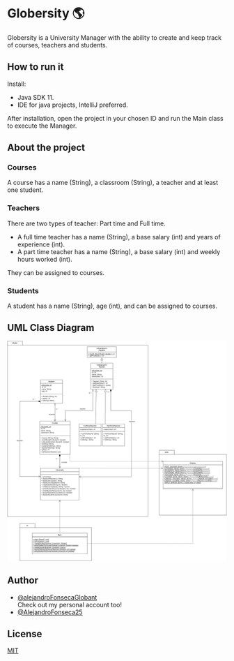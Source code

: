 
# Globersity 🌎

Globersity is a University Manager with the ability to create and keep track of courses, teachers and students.

## How to run it
Install:
* Java SDK 11.
* IDE for java projects, IntelliJ preferred.

After installation, open the project in your chosen ID and run the Main class to execute the Manager.

## About the project
### Courses
A course has a name (String), a classroom (String), a teacher and at least one student.
### Teachers
There are two types of teacher: Part time and Full time.
* A full time teacher has a name (String), a base salary (int) and years of experience (int).
* A part time teacher has a name (String), a base salary (int) and weekly hours worked (int).

They can be assigned to courses.

### Students
A student has a name (String), age (int), and can be assigned to courses.

## UML Class Diagram
![Class Diagram](https://github.com/alejandroFonsecaGlobant/Globersity/blob/main/data/Class%20Diagram%20(UML).png)

## Author

- [@alejandroFonsecaGlobant](https://www.github.com/alejandroFonsecaGlobant)
<br />Check out my personal account too!
- [@AlejandroFonseca25](https://www.github.com/AlejandroFonseca25)


## License

[MIT](https://github.com/alejandroFonsecaGlobant/Globersity/blob/main/LICENSE)

